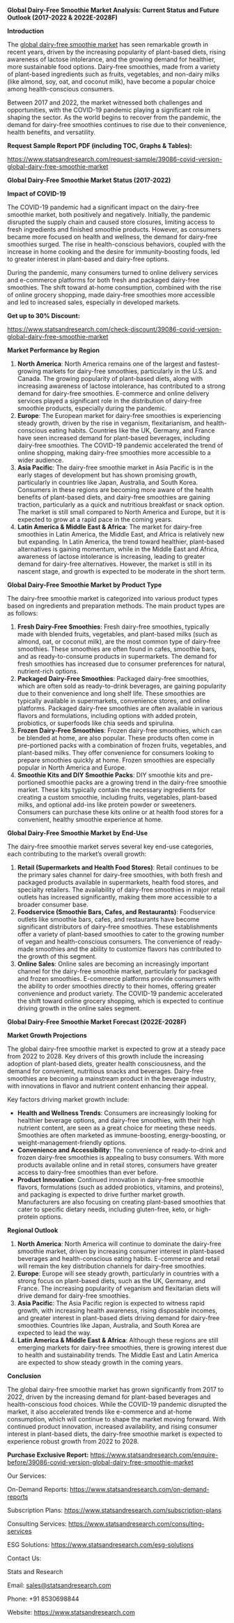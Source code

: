 ﻿**Global Dairy-Free Smoothie Market Analysis: Current Status and Future Outlook (2017-2022 & 2022E-2028F)**

**Introduction**

The [global dairy-free smoothie market](https://www.statsandresearch.com/report/39086-covid-version-global-dairy-free-smoothie-market) has seen remarkable growth in recent years, driven by the increasing popularity of plant-based diets, rising awareness of lactose intolerance, and the growing demand for healthier, more sustainable food options. Dairy-free smoothies, made from a variety of plant-based ingredients such as fruits, vegetables, and non-dairy milks (like almond, soy, oat, and coconut milk), have become a popular choice among health-conscious consumers.

Between 2017 and 2022, the market witnessed both challenges and opportunities, with the COVID-19 pandemic playing a significant role in shaping the sector. As the world begins to recover from the pandemic, the demand for dairy-free smoothies continues to rise due to their convenience, health benefits, and versatility.

**Request Sample Report PDF (including TOC, Graphs & Tables):**

<https://www.statsandresearch.com/request-sample/39086-covid-version-global-dairy-free-smoothie-market>


**Global Dairy-Free Smoothie Market Status (2017-2022)**

**Impact of COVID-19**

The COVID-19 pandemic had a significant impact on the dairy-free smoothie market, both positively and negatively. Initially, the pandemic disrupted the supply chain and caused store closures, limiting access to fresh ingredients and finished smoothie products. However, as consumers became more focused on health and wellness, the demand for dairy-free smoothies surged. The rise in health-conscious behaviors, coupled with the increase in home cooking and the desire for immunity-boosting foods, led to greater interest in plant-based and dairy-free options.

During the pandemic, many consumers turned to online delivery services and e-commerce platforms for both fresh and packaged dairy-free smoothies. The shift toward at-home consumption, combined with the rise of online grocery shopping, made dairy-free smoothies more accessible and led to increased sales, especially in developed markets.

**Get up to 30% Discount:**

<https://www.statsandresearch.com/check-discount/39086-covid-version-global-dairy-free-smoothie-market>

**Market Performance by Region**

1. **North America**: North America remains one of the largest and fastest-growing markets for dairy-free smoothies, particularly in the U.S. and Canada. The growing popularity of plant-based diets, along with increasing awareness of lactose intolerance, has contributed to a strong demand for dairy-free smoothies. E-commerce and online delivery services played a significant role in the distribution of dairy-free smoothie products, especially during the pandemic.
1. **Europe**: The European market for dairy-free smoothies is experiencing steady growth, driven by the rise in veganism, flexitarianism, and health-conscious eating habits. Countries like the UK, Germany, and France have seen increased demand for plant-based beverages, including dairy-free smoothies. The COVID-19 pandemic accelerated the trend of online shopping, making dairy-free smoothies more accessible to a wider audience.
1. **Asia Pacific**: The dairy-free smoothie market in Asia Pacific is in the early stages of development but has shown promising growth, particularly in countries like Japan, Australia, and South Korea. Consumers in these regions are becoming more aware of the health benefits of plant-based diets, and dairy-free smoothies are gaining traction, particularly as a quick and nutritious breakfast or snack option. The market is still small compared to North America and Europe, but it is expected to grow at a rapid pace in the coming years.
1. **Latin America & Middle East & Africa**: The market for dairy-free smoothies in Latin America, the Middle East, and Africa is relatively new but expanding. In Latin America, the trend toward healthier, plant-based alternatives is gaining momentum, while in the Middle East and Africa, awareness of lactose intolerance is increasing, leading to greater demand for dairy-free alternatives. However, the market is still in its nascent stage, and growth is expected to be moderate in the short term.

**Global Dairy-Free Smoothie Market by Product Type**

The dairy-free smoothie market is categorized into various product types based on ingredients and preparation methods. The main product types are as follows:

1. **Fresh Dairy-Free Smoothies**: Fresh dairy-free smoothies, typically made with blended fruits, vegetables, and plant-based milks (such as almond, oat, or coconut milk), are the most common type of dairy-free smoothies. These smoothies are often found in cafes, smoothie bars, and as ready-to-consume products in supermarkets. The demand for fresh smoothies has increased due to consumer preferences for natural, nutrient-rich options.
1. **Packaged Dairy-Free Smoothies**: Packaged dairy-free smoothies, which are often sold as ready-to-drink beverages, are gaining popularity due to their convenience and long shelf life. These smoothies are typically available in supermarkets, convenience stores, and online platforms. Packaged dairy-free smoothies are often available in various flavors and formulations, including options with added protein, probiotics, or superfoods like chia seeds and spirulina.
1. **Frozen Dairy-Free Smoothies**: Frozen dairy-free smoothies, which can be blended at home, are also popular. These products often come in pre-portioned packs with a combination of frozen fruits, vegetables, and plant-based milks. They offer convenience for consumers looking to prepare smoothies quickly at home. Frozen smoothies are especially popular in North America and Europe.
1. **Smoothie Kits and DIY Smoothie Packs**: DIY smoothie kits and pre-portioned smoothie packs are a growing trend in the dairy-free smoothie market. These kits typically contain the necessary ingredients for creating a custom smoothie, including fruits, vegetables, plant-based milks, and optional add-ins like protein powder or sweeteners. Consumers can purchase these kits online or at health food stores for a convenient, healthy smoothie experience at home.

**Global Dairy-Free Smoothie Market by End-Use**

The dairy-free smoothie market serves several key end-use categories, each contributing to the market’s overall growth:

1. **Retail (Supermarkets and Health Food Stores)**: Retail continues to be the primary sales channel for dairy-free smoothies, with both fresh and packaged products available in supermarkets, health food stores, and specialty retailers. The availability of dairy-free smoothies in major retail outlets has increased significantly, making them more accessible to a broader consumer base.
1. **Foodservice (Smoothie Bars, Cafes, and Restaurants)**: Foodservice outlets like smoothie bars, cafes, and restaurants have become significant distributors of dairy-free smoothies. These establishments offer a variety of plant-based smoothies to cater to the growing number of vegan and health-conscious consumers. The convenience of ready-made smoothies and the ability to customize flavors has contributed to the growth of this segment.
1. **Online Sales**: Online sales are becoming an increasingly important channel for the dairy-free smoothie market, particularly for packaged and frozen smoothies. E-commerce platforms provide consumers with the ability to order smoothies directly to their homes, offering greater convenience and product variety. The COVID-19 pandemic accelerated the shift toward online grocery shopping, which is expected to continue driving growth in the online sales segment.

**Global Dairy-Free Smoothie Market Forecast (2022E-2028F)**

**Market Growth Projections**

The global dairy-free smoothie market is expected to grow at a steady pace from 2022 to 2028. Key drivers of this growth include the increasing adoption of plant-based diets, greater health consciousness, and the demand for convenient, nutritious snacks and beverages. Dairy-free smoothies are becoming a mainstream product in the beverage industry, with innovations in flavor and nutrient content enhancing their appeal.

Key factors driving market growth include:

- **Health and Wellness Trends**: Consumers are increasingly looking for healthier beverage options, and dairy-free smoothies, with their high nutrient content, are seen as a great choice for meeting these needs. Smoothies are often marketed as immune-boosting, energy-boosting, or weight-management-friendly options.
- **Convenience and Accessibility**: The convenience of ready-to-drink and frozen dairy-free smoothies is appealing to busy consumers. With more products available online and in retail stores, consumers have greater access to dairy-free smoothies than ever before.
- **Product Innovation**: Continued innovation in dairy-free smoothie flavors, formulations (such as added probiotics, vitamins, and proteins), and packaging is expected to drive further market growth. Manufacturers are also focusing on creating plant-based smoothies that cater to specific dietary needs, including gluten-free, keto, or high-protein options.

**Regional Outlook**

1. **North America**: North America will continue to dominate the dairy-free smoothie market, driven by increasing consumer interest in plant-based beverages and health-conscious eating habits. E-commerce and retail will remain the key distribution channels for dairy-free smoothies.
1. **Europe**: Europe will see steady growth, particularly in countries with a strong focus on plant-based diets, such as the UK, Germany, and France. The increasing popularity of veganism and flexitarian diets will drive demand for dairy-free smoothies.
1. **Asia Pacific**: The Asia Pacific region is expected to witness rapid growth, with increasing health awareness, rising disposable incomes, and greater interest in plant-based diets driving demand for dairy-free smoothies. Countries like Japan, Australia, and South Korea are expected to lead the way.
1. **Latin America & Middle East & Africa**: Although these regions are still emerging markets for dairy-free smoothies, there is growing interest due to health and sustainability trends. The Middle East and Latin America are expected to show steady growth in the coming years.

**Conclusion**

The global dairy-free smoothie market has grown significantly from 2017 to 2022, driven by the increasing demand for plant-based beverages and health-conscious food choices. While the COVID-19 pandemic disrupted the market, it also accelerated trends like e-commerce and at-home consumption, which will continue to shape the market moving forward. With continued product innovation, increased availability, and rising consumer interest in plant-based diets, the dairy-free smoothie market is expected to experience robust growth from 2022 to 2028.

**Purchase Exclusive Report:** <https://www.statsandresearch.com/enquire-before/39086-covid-version-global-dairy-free-smoothie-market>



Our Services:

On-Demand Reports: <https://www.statsandresearch.com/on-demand-reports>

Subscription Plans: <https://www.statsandresearch.com/subscription-plans>

Consulting Services: <https://www.statsandresearch.com/consulting-services>

ESG Solutions: <https://www.statsandresearch.com/esg-solutions>

Contact Us:

Stats and Research

Email: <sales@statsandresearch.com>

Phone: +91 8530698844

Website: <https://www.statsandresearch.com>


